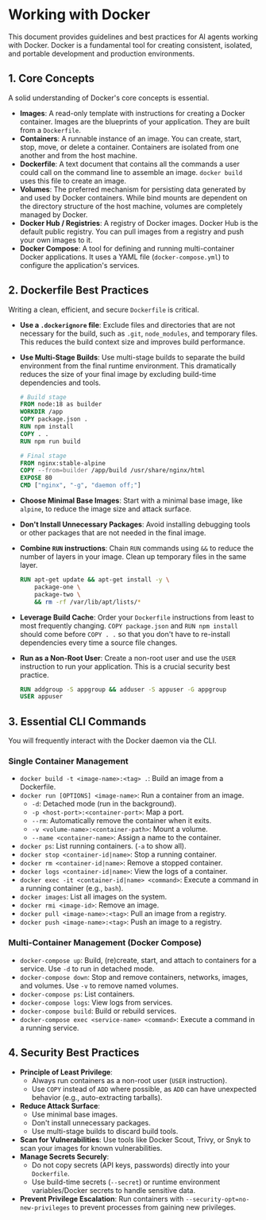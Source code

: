# Working with Docker

This document provides guidelines and best practices for AI agents working with Docker. Docker is a fundamental tool for creating consistent, isolated, and portable development and production environments.

## 1. Core Concepts

A solid understanding of Docker's core concepts is essential.

- **Images**: A read-only template with instructions for creating a Docker container. Images are the blueprints of your application. They are built from a `Dockerfile`.
- **Containers**: A runnable instance of an image. You can create, start, stop, move, or delete a container. Containers are isolated from one another and from the host machine.
- **Dockerfile**: A text document that contains all the commands a user could call on the command line to assemble an image. `docker build` uses this file to create an image.
- **Volumes**: The preferred mechanism for persisting data generated by and used by Docker containers. While bind mounts are dependent on the directory structure of the host machine, volumes are completely managed by Docker.
- **Docker Hub / Registries**: A registry of Docker images. Docker Hub is the default public registry. You can pull images from a registry and push your own images to it.
- **Docker Compose**: A tool for defining and running multi-container Docker applications. It uses a YAML file (`docker-compose.yml`) to configure the application's services.

## 2. Dockerfile Best Practices

Writing a clean, efficient, and secure `Dockerfile` is critical.

- **Use a `.dockerignore` file**: Exclude files and directories that are not necessary for the build, such as `.git`, `node_modules`, and temporary files. This reduces the build context size and improves build performance.
- **Use Multi-Stage Builds**: Use multi-stage builds to separate the build environment from the final runtime environment. This dramatically reduces the size of your final image by excluding build-time dependencies and tools.

  ```dockerfile
  # Build stage
  FROM node:18 as builder
  WORKDIR /app
  COPY package.json .
  RUN npm install
  COPY . .
  RUN npm run build

  # Final stage
  FROM nginx:stable-alpine
  COPY --from=builder /app/build /usr/share/nginx/html
  EXPOSE 80
  CMD ["nginx", "-g", "daemon off;"]
  ```

- **Choose Minimal Base Images**: Start with a minimal base image, like `alpine`, to reduce the image size and attack surface.
- **Don't Install Unnecessary Packages**: Avoid installing debugging tools or other packages that are not needed in the final image.
- **Combine `RUN` instructions**: Chain `RUN` commands using `&&` to reduce the number of layers in your image. Clean up temporary files in the same layer.

  ```dockerfile
  RUN apt-get update && apt-get install -y \
      package-one \
      package-two \
      && rm -rf /var/lib/apt/lists/*
  ```

- **Leverage Build Cache**: Order your `Dockerfile` instructions from least to most frequently changing. `COPY package.json` and `RUN npm install` should come before `COPY . .` so that you don't have to re-install dependencies every time a source file changes.
- **Run as a Non-Root User**: Create a non-root user and use the `USER` instruction to run your application. This is a crucial security best practice.

  ```dockerfile
  RUN addgroup -S appgroup && adduser -S appuser -G appgroup
  USER appuser
  ```

## 3. Essential CLI Commands

You will frequently interact with the Docker daemon via the CLI.

### Single Container Management

- `docker build -t <image-name>:<tag> .`: Build an image from a Dockerfile.
- `docker run [OPTIONS] <image-name>`: Run a container from an image.
  - `-d`: Detached mode (run in the background).
  - `-p <host-port>:<container-port>`: Map a port.
  - `--rm`: Automatically remove the container when it exits.
  - `-v <volume-name>:<container-path>`: Mount a volume.
  - `--name <container-name>`: Assign a name to the container.
- `docker ps`: List running containers. (`-a` to show all).
- `docker stop <container-id|name>`: Stop a running container.
- `docker rm <container-id|name>`: Remove a stopped container.
- `docker logs <container-id|name>`: View the logs of a container.
- `docker exec -it <container-id|name> <command>`: Execute a command in a running container (e.g., `bash`).
- `docker images`: List all images on the system.
- `docker rmi <image-id>`: Remove an image.
- `docker pull <image-name>:<tag>`: Pull an image from a registry.
- `docker push <image-name>:<tag>`: Push an image to a registry.

### Multi-Container Management (Docker Compose)

- `docker-compose up`: Build, (re)create, start, and attach to containers for a service. Use `-d` to run in detached mode.
- `docker-compose down`: Stop and remove containers, networks, images, and volumes. Use `-v` to remove named volumes.
- `docker-compose ps`: List containers.
- `docker-compose logs`: View logs from services.
- `docker-compose build`: Build or rebuild services.
- `docker-compose exec <service-name> <command>`: Execute a command in a running service.

## 4. Security Best Practices

- **Principle of Least Privilege**:
  - Always run containers as a non-root user (`USER` instruction).
  - Use `COPY` instead of `ADD` where possible, as `ADD` can have unexpected behavior (e.g., auto-extracting tarballs).
- **Reduce Attack Surface**:
  - Use minimal base images.
  - Don't install unnecessary packages.
  - Use multi-stage builds to discard build tools.
- **Scan for Vulnerabilities**: Use tools like Docker Scout, Trivy, or Snyk to scan your images for known vulnerabilities.
- **Manage Secrets Securely**:
  - Do not copy secrets (API keys, passwords) directly into your `Dockerfile`.
  - Use build-time secrets (`--secret`) or runtime environment variables/Docker secrets to handle sensitive data.
- **Prevent Privilege Escalation**: Run containers with `--security-opt=no-new-privileges` to prevent processes from gaining new privileges.
